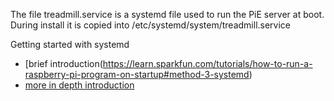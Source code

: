 The file treadmill.service is a systemd file used to run the PiE server at boot. During install it is copied into /etc/systemd/system/treadmill.service

Getting started with systemd

 - [brief introduction(https://learn.sparkfun.com/tutorials/how-to-run-a-raspberry-pi-program-on-startup#method-3-systemd)
 - [more in depth introduction](https://www.digitalocean.com/community/tutorials/understanding-systemd-units-and-unit-files)
